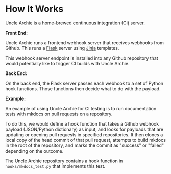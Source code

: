 # How It Works

Uncle Archie is a home-brewed continuous integration (CI) server.

**Front End:**

Uncle Archie runs a frontend webhook server that receives 
webhooks from Github. This runs a [Flask](#) 
server using [Jinja](#) templates.

This webhook server endpoint is installed into any Github
repository that would potentially like to trigger CI builds
with Uncle Archie.

**Back End:**

On the back end, the Flask server passes each webhook to a
set of Python hook functions. Those functions then decide
what to do with the payload.

**Example:**

An example of using Uncle Archie for CI testing is to run
documentation tests with mkdocs on pull requests on a repository.

To do this, we would define a hook function that takes a Github
webhook payload (JSON/Python dictionary) as input, and looks for
payloads that are updating or opening pull requests in specified
repositories. It then clones a local copy of the head commit
of that pull request, attempts to build mkdocs in the root of
the repository, and marks the commit as "success" or "failed"
depending on the outcome.

The Uncle Archie repository contains a hook function in
`hooks/mkdocs_test.py` that implements this test.


